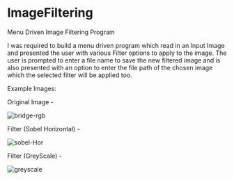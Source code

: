 # ImageFiltering

Menu Driven Image Filtering Program 

I was required to build a menu driven program which read in an Input Image and presented the user with various Filter options to apply to the image.
The user is prompted to enter a file name to save the new filtered image and is also presented with an option to enter the file path of the chosen image which the selected filter 
will be applied too.

Example Images:

Original Image -

![bridge-rgb](https://user-images.githubusercontent.com/97617535/149835541-42c44ee4-4da7-4333-88dc-2095004e898b.png)

Filter (Sobel Horizontal) -

![sobel-Hor](https://user-images.githubusercontent.com/97617535/149835713-652fdecb-780d-414b-a1f5-b365a8330310.png)

Filter (GreyScale) -

![greyscale](https://user-images.githubusercontent.com/97617535/149835721-49486ddb-8345-4888-ac7d-faabf52cb526.png)







